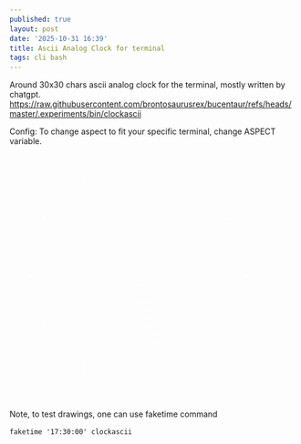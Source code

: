 ```yaml
---
published: true
layout: post
date: '2025-10-31 16:39'
title: Ascii Analog Clock for terminal
tags: cli bash 
---
```

Around 30x30 chars ascii analog clock for the terminal, mostly written by chatgpt.  
<https://raw.githubusercontent.com/brontosaurusrex/bucentaur/refs/heads/master/.experiments/bin/clockascii>

Config: To change aspect to fit your specific terminal, change ASPECT variable.

<img src="/media/clockascii.png" style="mix-blend-mode: lighten; max-width: 450px;">

Note, to test drawings, one can use faketime command

    faketime '17:30:00' clockascii
